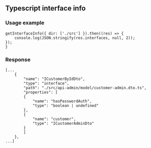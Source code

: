 ## Typescript interface info

### Usage example

```
getInterfaceInfo({ dir: ['./src'] }).then((res) => {
    console.log(JSON.stringify(res.interfaces, null, 2));
});
}
```

### Response

```
[...
	{
		"name": "ICustomerByIdDto",
		"type": "interface",
		"path": "./src/api-admin/model/customer-admin.dto.ts",
		"properties": [
		{
			"name": "hasPasswordAuth",
			"type": "boolean | undefined"
		},
		{
			"name": "customer",
			"type": "ICustomerAdminDto"
		}
		]
	},
...]
```
